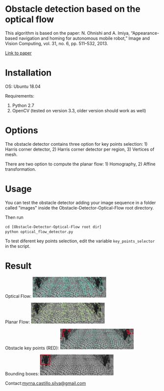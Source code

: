 # Obstacle detection based on the optical flow

This algorithm is based on the paper: N. Ohnishi and A. Imiya, “Appearance-based navigation and homing
for autonomous mobile robot,” Image and Vision Computing, vol. 31, no. 6, pp. 511–532, 2013.

[Link to paper](https://www.sciencedirect.com/science/article/abs/pii/S0262885612002120 "Previous paper")

# Installation

OS: Ubuntu 18.04

Requirements:
1. Python 2.7
2. OpenCV (tested on version 3.3, older version should work as well)

# Options

The obstacle detector contains three option for key points selection: 1) Harris corner detector, 2) Harris corner detector per region, 3) Vertices of mesh.

There are two option to compute the planar flow: 1) Homography, 2) Affine transformation.

# Usage

You can test the obstacle detector adding your image sequence in a folder called "images" inside the Obstacle-Detector-Optical-Flow root directory.

Then run
```
cd [Obstacle-Detector-Optical-Flow root dir]
python optical_flow_detector.py
```
To test diferent key points selection, edit the variable `key_points_selector` in the script.

# Result

Optical Flow:
<img src="assets/optical_flow.gif" width="240">

Planar Flow:
<img src="assets/planar_flow.gif" width="240">

Obstacle key points (RED):
<img src="assets/points.gif" width="240">

Bounding boxes:
<img src="assets/bboxes.gif" width="240">

Contact:myrna.castillo.silva@gmail.com
